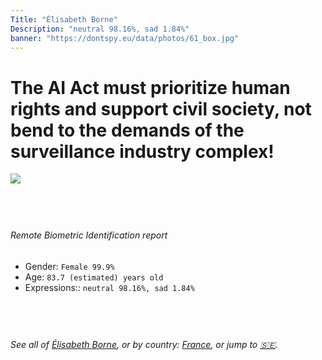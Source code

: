 ```yaml
---
Title: "Élisabeth Borne"
Description: "neutral 98.16%, sad 1.84%"
banner: "https://dontspy.eu/data/photos/61_box.jpg"
---
```


# The AI Act must prioritize human rights and support civil society, not bend to the demands of the surveillance industry complex!

<link rel="stylesheet" type="text/css" href="/css/blog.css" />

<div class="is-fake" hidden>

_This image is **clearly fake**_, yet we [continue to collect them because the AI Act negotiations](/blog/why-deepfake/) are heading in a direction that will only make people's lives more complicated. For a more in-depth explanation, read: [Double threat: why losing the battle against Face Biometrics would fuel the proliferation of deepfakes](/blog/the-dual-threat-how-losing-the-biometric-battle-fuels-deepfake-proliferation/).


</div>

<!-- <img src="https://dontspy.eu/data/photos/54_box.jpg" /> -->
<img src="https://dontspy.eu/data/photos/61_box.jpg" />

## <br>

###### Remote Biometric Identification report

* <span class="label">Gender:</span> `Female 99.9%`
* <span class="label">Age:</span> `83.7 (estimated) years old`
* <span class="label">Expressions::</span> `neutral 98.16%, sad 1.84%`

## <br>

###### See all of [Élisabeth Borne](/policymaker#%C3%89lisabeth%20Borne), or by country: [France](/country#France), or jump to [🇸🇪](/x/199).

## <br>

